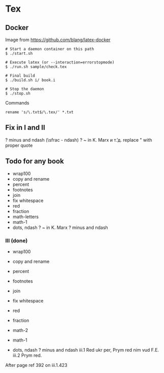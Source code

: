 # Tex

## Docker

Image from https://github.com/blang/latex-docker

	# Start a daemon container on this path
	$ ./start.sh

	# Execute latex (or --interaction=errorstopmode)
	$ ./run.sh sample/check.tex 

	# Final build
	$ ./build.sh i/ book.i

	# Stop the daemon
	$ ./stop.sh

Commands

	rename 's/\.txt$/\.tex/' *.txt

## Fix in I and II
 ? minus and ndash (\sfrac - ndash)
 ? ~ in K. Marx
  и т.ʼд.
  replace " with proper quote

## Todo for any book

- wrap100
- copy and rename
- percent
- footnotes
- join
- fix whitespace
- red
- fraction
- math-letters
- math-1
- dots, ndash
? ~ in K. Marx
? minus and ndash

### III (done)

- wrap100
- copy and rename
- percent
- footnotes
- join
- fix whitespace

- red
- fraction
- math-2
- math-1
- dots, ndash
? minus and ndash
iii.1 Red ukr per, Prym red nim vud F.E.
iii.2 Prym red.

Аfter 
	page ref 392 on iii.1.423
